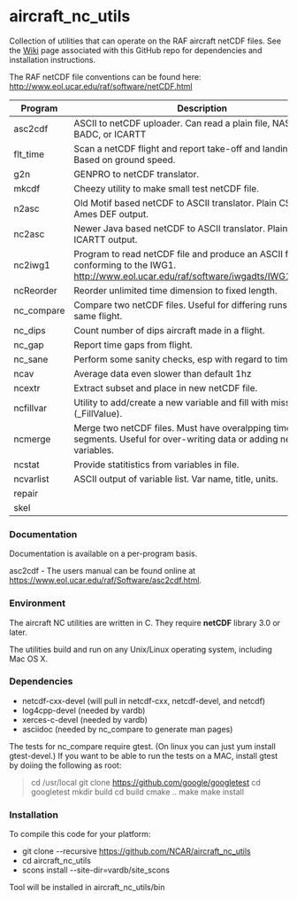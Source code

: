 # aircraft_nc_utils
Collection of utilities that can operate on the RAF aircraft netCDF files. See the [Wiki](https://github.com/NCAR/aircraft_nc_utils/wiki) page associated with this GitHub repo for dependencies and installation instructions.

The RAF netCDF file conventions can be found here: http://www.eol.ucar.edu/raf/software/netCDF.html

| Program | Description |
|  ------ | --------------- |
| asc2cdf | ASCII to netCDF uploader.  Can read a plain file, NASA Ames, BADC, or ICARTT |
| flt_time | Scan a netCDF flight and report take-off and landing times.  Based on ground speed. |
| g2n | GENPRO to netCDF translator. |
| mkcdf | Cheezy utility to make small test netCDF file. |
| n2asc | Old Motif based netCDF to ASCII translator. Plain CSV or Ames DEF output. |
| nc2asc | Newer Java based netCDF to ASCII translator. Plain CSV or ICARTT output. |
| nc2iwg1 | Program to read netCDF file and produce an ASCII file conforming to the IWG1.  http://www.eol.ucar.edu/raf/software/iwgadts/IWG1_Def.html |
| ncReorder | Reorder unlimited time dimension to fixed length. |
| nc_compare | Compare two netCDF files.  Useful for differing runs of the same flight. |
| nc_dips | Count number of dips aircraft made in a flight. |
| nc_gap | Report time gaps from flight. |
| nc_sane | Perform some sanity checks, esp with regard to time. |
| ncav | Average data even slower than default 1hz |
| ncextr | Extract subset and place in new netCDF file. |
| ncfillvar | Utility to add/create a new variable and fill with missing value (_FillValue). |
| ncmerge | Merge two netCDF files.  Must have overalpping time segments.  Useful for over-writing data or adding new variables. |
| ncstat | Provide statitistics from variables in file.
| ncvarlist | ASCII output of variable list.  Var name, title, units. |
| repair | |
| skel | |

### Documentation ###

Documentation is available on a per-program basis.

asc2cdf - The users manual can be found online at https://www.eol.ucar.edu/raf/Software/asc2cdf.html.

### Environment ###

The aircraft NC utilities are written in C. They require **netCDF** library 3.0 or later.

The utilities build and run on any Unix/Linux operating system, including Mac OS X.

### Dependencies ###
 * netcdf-cxx-devel (will pull in netcdf-cxx, netcdf-devel, and netcdf)
 * log4cpp-devel (needed by vardb)
 * xerces-c-devel (needed by vardb)
 * asciidoc (needed by nc_compare to generate man pages)

The tests for nc_compare require gtest. (On linux you can just yum install gtest-devel.) If you want to be able to run the tests on a MAC, install gtest by doiing the following as root:
> cd /usr/local
> git clone https://github.com/google/googletest
> cd googletest
> mkdir build
> cd build
> cmake ..
> make
> make install

### Installation ###

To compile this code for your platform:
* git clone --recursive https://github.com/NCAR/aircraft_nc_utils
* cd aircraft_nc_utils
* scons install --site-dir=vardb/site_scons

Tool will be installed in aircraft_nc_utils/bin
